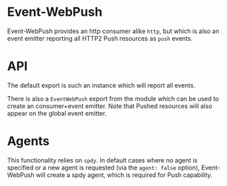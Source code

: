 # Event-WebPush

Event-WebPush provides an http consumer alike `http`, but which is also an event emitter reporting all HTTP2 Push resources as `push` events.

# API

The default export is such an instance which will report all events.

There is also a `EventWebPush` export from the module which can be used to create an consumer+event emitter. Note that Pushed resources will also appear on the global event emitter.

# Agents

This functionality relies on `spdy`. In default cases where no agent is specified or a new agent is requested (via the `agent: false` option), Event-WebPush will create a spdy agent, which is required for Push capability.
